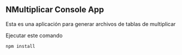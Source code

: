 ## NMultiplicar Console App

Esta es una aplicación para generar archivos de tablas 
de multiplicar


Ejecutar este comando


````
npm install
````